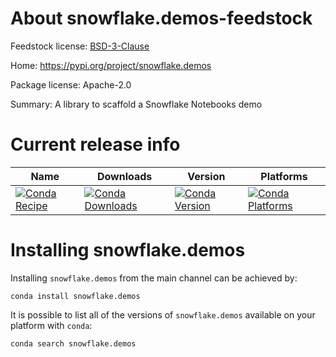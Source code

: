 About snowflake.demos-feedstock
=======================

Feedstock license: [BSD-3-Clause](LICENSE)

Home: https://pypi.org/project/snowflake.demos

Package license: Apache-2.0

Summary: A library to scaffold a Snowflake Notebooks demo


Current release info
====================

| Name | Downloads | Version | Platforms |
| --- | --- | --- | --- |
| [![Conda Recipe](https://img.shields.io/badge/recipe-snowflake.demos-green.svg)](https://anaconda.org/anaconda/snowflake.demos) | [![Conda Downloads](https://img.shields.io/conda/dn/anaconda/snowflake.demos.svg)](https://anaconda.org/anaconda/snowflake.demos) | [![Conda Version](https://img.shields.io/conda/vn/anaconda/snowflake.demos.svg)](https://anaconda.org/anaconda/snowflake.demos) | [![Conda Platforms](https://img.shields.io/conda/pn/anaconda/snowflake.demos.svg)](https://anaconda.org/anaconda/snowflake.demos) |

Installing snowflake.demos
==================

Installing `snowflake.demos` from the main channel can be achieved by:

```
conda install snowflake.demos
```

It is possible to list all of the versions of `snowflake.demos` available on your platform with `conda`:

```
conda search snowflake.demos
```